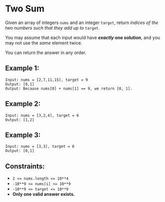 # Two Sum
Given an array of integers `nums` and an integer `target`,
return *indices of the two numbers such that they add up to* `target`.

You may assume that each input would have ***exactly* one solution**,
and you may not use the *same* element twice.

You can return the answer in any order.

## Example 1:
```
Input: nums = [2,7,11,15], target = 9
Output: [0,1]
Output: Because nums[0] + nums[1] == 9, we return [0, 1].
```

## Example 2:
```
Input: nums = [3,2,4], target = 6
Output: [1,2]
```

## Example 3:
```
Input: nums = [3,3], target = 6
Output: [0,1]
```

## Constraints:
- `2 <= nums.length <= 10**4`
- `-10**9 <= nums[i] <= 10**9`
- `-10**9 <= target <= 10**9`
- **Only one valid answer exists.**
